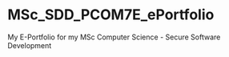 # MSc_SDD_PCOM7E_ePortfolio
My E-Portfolio for my MSc Computer Science - Secure Software Development